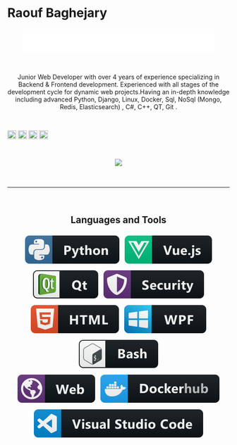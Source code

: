 
# Raouf Baghejary


<p align="center"> <img src=https://github.com/captainpick/captainpick/blob/master/typing.gif /> </p>

<br/>

<p align="center">
Junior Web Developer with over 4 years of experience specializing in Backend & Frontend development. Experienced with all stages of the development cycle for dynamic web projects.Having an in-depth knowledge including advanced Python, Django, Linux, Docker, Sql, NoSql (Mongo, Redis, Elasticsearch) , C#, C++, QT, Git .
</p>

<br/> 

<p align="center">

<a href=https://twitter.com/raoufbaghejary target="blank"><img align="center" src=https://cdn.jsdelivr.net/npm/simple-icons@3.0.1/icons/twitter.svg height="20" width="20" /></a>
<a href=https://www.linkedin.com/in/raoufbaghejary target="blank"><img align="center" src=https://cdn.jsdelivr.net/npm/simple-icons@3.0.1/icons/linkedin.svg height="20" width="20" /></a>
<a href=https://instagram.com/capitanpick target="blank"><img align="center" src=https://cdn.jsdelivr.net/npm/simple-icons@3.0.1/icons/instagram.svg height="20" width="20" /></a>
<a href=https://t.me/capitanpick target="blank"><img align="center" src="https://cdn.jsdelivr.net/npm/simple-icons@3.0.1/icons/telegram.svg" height="20" width="20" /></a>
</p>

<br/>  

<p align="center">
  <img src=https://github-readme-stats.vercel.app/api?username=captainpick&theme=calm&cache_seconds=1800&line_height=20 />
</p>

<br/>  

*************  

<br/>


<h2 align="center">Languages and Tools</h2>

<p align="center">
  <img src="https://raw.githubusercontent.com/MikeCodesDotNET/ColoredBadges/master/svg/dev/languages/python.svg" style="margin:6px 4px">
  <img src="https://raw.githubusercontent.com/MikeCodesDotNET/ColoredBadges/master/svg/dev/frameworks/vue.svg" style="margin:6px 4px">
    <img src="https://raw.githubusercontent.com/MikeCodesDotNET/ColoredBadges/master/svg/dev/frameworks/qt.svg" style="margin:6px 4px">
    <img src="https://raw.githubusercontent.com/MikeCodesDotNET/ColoredBadges/master/svg/dev/misc/security.svg" style="margin:6px 4px">
<br>
  <img src="https://raw.githubusercontent.com/MikeCodesDotNET/ColoredBadges/master/svg/dev/languages/html.svg" style="margin:6px 4px">
    <img src="https://raw.githubusercontent.com/MikeCodesDotNET/ColoredBadges/master/svg/dev/frameworks/wpf.svg" style="margin:6px 4px">
      <img src="https://raw.githubusercontent.com/MikeCodesDotNET/ColoredBadges/master/svg/dev/tools/bash.svg" style="margin:6px 4px">
</br>
  <img src="https://raw.githubusercontent.com/MikeCodesDotNET/ColoredBadges/master/svg/dev/misc/web.svg" style="margin:6px 4px">
  <img src="https://raw.githubusercontent.com/MikeCodesDotNET/ColoredBadges/master/svg/dev/services/dockerhub.svg" style="margin:6px 4px">
  <img src="https://raw.githubusercontent.com/MikeCodesDotNET/ColoredBadges/master/svg/dev/tools/visualstudio_code.svg" style="margin:6px 4px">
  <br>
</p>



